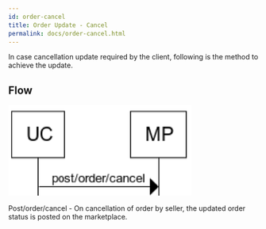 ```yaml
---
id: order-cancel
title: Order Update - Cancel
permalink: docs/order-cancel.html
---
```


In case cancellation update required by the client, following is the method to achieve the update. 

## Flow

![Order Update - Cancel Flow](../images/docs/flow_order_cancel.png)


Post/order/cancel - On cancellation of order by seller, the updated order status is posted on the marketplace.



